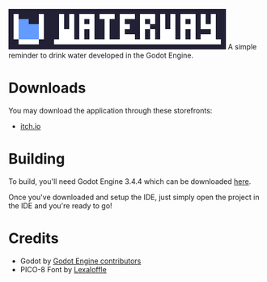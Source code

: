 ![logo]
A simple reminder to drink water developed in the Godot Engine.

# Downloads
You may download the application through these storefronts:
* [itch.io](https://razzie-dev.itch.io/waterway/)

# Building
To build, you'll need Godot Engine 3.4.4 which can be downloaded [here](https://github.com/godotengine/godot/releases/tag/3.4.4-stable).

Once you've downloaded and setup the IDE, just simply open the project in the IDE and you're ready to go!

# Credits
* Godot by [Godot Engine contributors](https://godotengine.org/)
* PICO-8 Font by [Lexaloffle](https://www.lexaloffle.com/)

[logo]: logo.png
